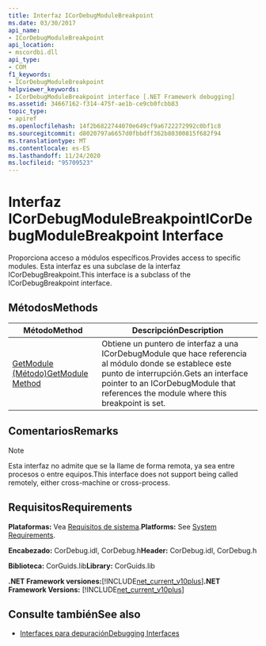 ```yaml
---
title: Interfaz ICorDebugModuleBreakpoint
ms.date: 03/30/2017
api_name:
- ICorDebugModuleBreakpoint
api_location:
- mscordbi.dll
api_type:
- COM
f1_keywords:
- ICorDebugModuleBreakpoint
helpviewer_keywords:
- ICorDebugModuleBreakpoint interface [.NET Framework debugging]
ms.assetid: 34667162-f314-475f-ae1b-ce9cb0fcbb83
topic_type:
- apiref
ms.openlocfilehash: 14f2b6822744070e649cf9a6722272992c0bf1c8
ms.sourcegitcommit: d8020797a6657d0fbbdff362b80300815f682f94
ms.translationtype: MT
ms.contentlocale: es-ES
ms.lasthandoff: 11/24/2020
ms.locfileid: "95709523"
---
```

# <a name="icordebugmodulebreakpoint-interface"></a><span data-ttu-id="20a28-102">Interfaz ICorDebugModuleBreakpoint</span><span class="sxs-lookup"><span data-stu-id="20a28-102">ICorDebugModuleBreakpoint Interface</span></span>

<span data-ttu-id="20a28-103">Proporciona acceso a módulos específicos.</span><span class="sxs-lookup"><span data-stu-id="20a28-103">Provides access to specific modules.</span></span> <span data-ttu-id="20a28-104">Esta interfaz es una subclase de la interfaz ICorDebugBreakpoint.</span><span class="sxs-lookup"><span data-stu-id="20a28-104">This interface is a subclass of the ICorDebugBreakpoint interface.</span></span>  
  
## <a name="methods"></a><span data-ttu-id="20a28-105">Métodos</span><span class="sxs-lookup"><span data-stu-id="20a28-105">Methods</span></span>  
  
|<span data-ttu-id="20a28-106">Método</span><span class="sxs-lookup"><span data-stu-id="20a28-106">Method</span></span>|<span data-ttu-id="20a28-107">Descripción</span><span class="sxs-lookup"><span data-stu-id="20a28-107">Description</span></span>|  
|------------|-----------------|  
|[<span data-ttu-id="20a28-108">GetModule (Método)</span><span class="sxs-lookup"><span data-stu-id="20a28-108">GetModule Method</span></span>](icordebugmodulebreakpoint-getmodule-method.md)|<span data-ttu-id="20a28-109">Obtiene un puntero de interfaz a una ICorDebugModule que hace referencia al módulo donde se establece este punto de interrupción.</span><span class="sxs-lookup"><span data-stu-id="20a28-109">Gets an interface pointer to an ICorDebugModule that references the module where this breakpoint is set.</span></span>|  
  
## <a name="remarks"></a><span data-ttu-id="20a28-110">Comentarios</span><span class="sxs-lookup"><span data-stu-id="20a28-110">Remarks</span></span>  
  
> [!NOTE]
> <span data-ttu-id="20a28-111">Esta interfaz no admite que se la llame de forma remota, ya sea entre procesos o entre equipos.</span><span class="sxs-lookup"><span data-stu-id="20a28-111">This interface does not support being called remotely, either cross-machine or cross-process.</span></span>  
  
## <a name="requirements"></a><span data-ttu-id="20a28-112">Requisitos</span><span class="sxs-lookup"><span data-stu-id="20a28-112">Requirements</span></span>  

 <span data-ttu-id="20a28-113">**Plataformas:** Vea [Requisitos de sistema](../../get-started/system-requirements.md).</span><span class="sxs-lookup"><span data-stu-id="20a28-113">**Platforms:** See [System Requirements](../../get-started/system-requirements.md).</span></span>  
  
 <span data-ttu-id="20a28-114">**Encabezado:** CorDebug.idl, CorDebug.h</span><span class="sxs-lookup"><span data-stu-id="20a28-114">**Header:** CorDebug.idl, CorDebug.h</span></span>  
  
 <span data-ttu-id="20a28-115">**Biblioteca:** CorGuids.lib</span><span class="sxs-lookup"><span data-stu-id="20a28-115">**Library:** CorGuids.lib</span></span>  
  
 <span data-ttu-id="20a28-116">**.NET Framework versiones:**[!INCLUDE[net_current_v10plus](../../../../includes/net-current-v10plus-md.md)]</span><span class="sxs-lookup"><span data-stu-id="20a28-116">**.NET Framework Versions:** [!INCLUDE[net_current_v10plus](../../../../includes/net-current-v10plus-md.md)]</span></span>  
  
## <a name="see-also"></a><span data-ttu-id="20a28-117">Consulte también</span><span class="sxs-lookup"><span data-stu-id="20a28-117">See also</span></span>

- [<span data-ttu-id="20a28-118">Interfaces para depuración</span><span class="sxs-lookup"><span data-stu-id="20a28-118">Debugging Interfaces</span></span>](debugging-interfaces.md)

